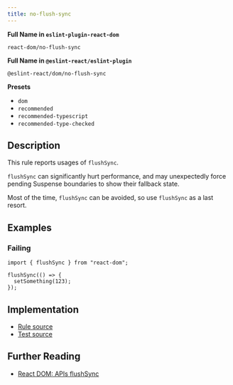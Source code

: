 ```yaml
---
title: no-flush-sync
---
```


**Full Name in `eslint-plugin-react-dom`**

```plain copy
react-dom/no-flush-sync
```

**Full Name in `@eslint-react/eslint-plugin`**

```plain copy
@eslint-react/dom/no-flush-sync
```

**Presets**

- `dom`
- `recommended`
- `recommended-typescript`
- `recommended-type-checked`

## Description

This rule reports usages of `flushSync`.

`flushSync` can significantly hurt performance, and may unexpectedly force pending Suspense boundaries to show their fallback state.

Most of the time, `flushSync` can be avoided, so use `flushSync` as a last resort.

## Examples

### Failing

```tsx
import { flushSync } from "react-dom";

flushSync(() => {
  setSomething(123);
});
```

## Implementation

- [Rule source](https://github.com/Rel1cx/eslint-react/tree/main/packages/plugins/eslint-plugin-react-dom/src/rules/no-flush-sync.ts)
- [Test source](https://github.com/Rel1cx/eslint-react/tree/main/packages/plugins/eslint-plugin-react-dom/src/rules/no-flush-sync.spec.ts)

## Further Reading

- [React DOM: APIs flushSync](https://react.dev/reference/react-dom/flushSync)
